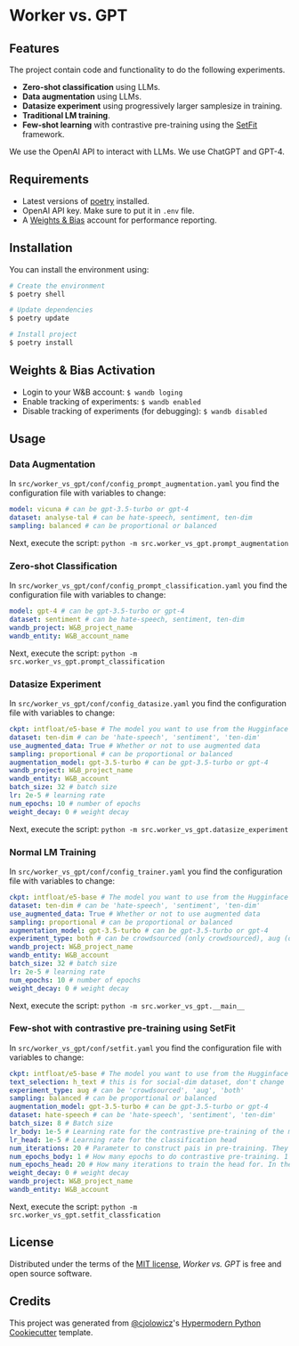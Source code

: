 # Worker vs. GPT

## Features

The project contain code and functionality to do the following experiments.

- **Zero-shot classification** using LLMs.
- **Data augmentation** using LLMs.
- **Datasize experiment** using progressively larger samplesize in training.
- **Traditional LM training**.
- **Few-shot learning** with contrastive pre-training using the [SetFit](https://github.com/huggingface/setfit) framework.

We use the OpenAI API to interact with LLMs. We use ChatGPT and GPT-4. 

## Requirements

- Latest versions of [poetry](https://python-poetry.org/) installed.
- OpenAI API key. Make sure to put it in `.env` file.
- A [Weights & Bias](https://wandb.ai/) account for performance reporting.

## Installation

You can install the environment using:

```bash
# Create the environment
$ poetry shell

# Update dependencies
$ poetry update

# Install project
$ poetry install
```

## Weights & Bias Activation

- Login to your W&B account: `$ wandb loging`
- Enable tracking of experiments: `$ wandb enabled`
- Disable tracking of experiments (for debugging): `$ wandb disabled`

## Usage

### Data Augmentation

In `src/worker_vs_gpt/conf/config_prompt_augmentation.yaml` you find the configuration file with variables to change:

```yaml
model: vicuna # can be gpt-3.5-turbo or gpt-4
dataset: analyse-tal # can be hate-speech, sentiment, ten-dim
sampling: balanced # can be proportional or balanced
```

Next, execute the script: `python -m src.worker_vs_gpt.prompt_augmentation`

### Zero-shot Classification

In `src/worker_vs_gpt/conf/config_prompt_classification.yaml` you find the configuration file with variables to change:

```yaml
model: gpt-4 # can be gpt-3.5-turbo or gpt-4
dataset: sentiment # can be hate-speech, sentiment, ten-dim
wandb_project: W&B_project_name
wandb_entity: W&B_account_name
```

Next, execute the script: `python -m src.worker_vs_gpt.prompt_classification`

### Datasize Experiment

In `src/worker_vs_gpt/conf/config_datasize.yaml` you find the configuration file with variables to change:

```yaml
ckpt: intfloat/e5-base # The model you want to use from the Hugginface model hub
dataset: ten-dim # can be 'hate-speech', 'sentiment', 'ten-dim'
use_augmented_data: True # Whether or not to use augmented data
sampling: proportional # can be proportional or balanced
augmentation_model: gpt-3.5-turbo # can be gpt-3.5-turbo or gpt-4
wandb_project: W&B_project_name
wandb_entity: W&B_account
batch_size: 32 # batch size
lr: 2e-5 # learning rate
num_epochs: 10 # number of epochs
weight_decay: 0 # weight decay
```

Next, execute the script: `python -m src.worker_vs_gpt.datasize_experiment`

### Normal LM Training

In `src/worker_vs_gpt/conf/config_trainer.yaml` you find the configuration file with variables to change:

```yaml
ckpt: intfloat/e5-base # The model you want to use from the Hugginface model hub
dataset: ten-dim # can be 'hate-speech', 'sentiment', 'ten-dim'
use_augmented_data: True # Whether or not to use augmented data
sampling: proportional # can be proportional or balanced
augmentation_model: gpt-3.5-turbo # can be gpt-3.5-turbo or gpt-4
experiment_type: both # can be crowdsourced (only crowdsourced), aug (only augmented data), both (crowdsourced and augmented data concatenated)
wandb_project: W&B_project_name
wandb_entity: W&B_account
batch_size: 32 # batch size
lr: 2e-5 # learning rate
num_epochs: 10 # number of epochs
weight_decay: 0 # weight decay
```

Next, execute the script: `python -m src.worker_vs_gpt.__main__`

### Few-shot with contrastive pre-training using SetFit

In `src/worker_vs_gpt/conf/setfit.yaml` you find the configuration file with variables to change:

```yaml
ckpt: intfloat/e5-base # The model you want to use from the Hugginface model hub
text_selection: h_text # this is for social-dim dataset, don't change
experiment_type: aug # can be 'crowdsourced', 'aug', 'both'
sampling: balanced # can be proportional or balanced
augmentation_model: gpt-3.5-turbo # can be gpt-3.5-turbo or gpt-4
dataset: hate-speech # can be 'hate-speech', 'sentiment', 'ten-dim'
batch_size: 8 # Batch size
lr_body: 1e-5 # Learning rate for the contrastive pre-training of the model body.
lr_head: 1e-5 # Learning rate for the classification head
num_iterations: 20 # Parameter to construct pais in pre-training. They use in the paper (20)
num_epochs_body: 1 # How many epochs to do contrastive pre-training. 1 is used in paper.
num_epochs_head: 20 # How many iterations to train the head for. In their tutorial they use 50. Not clear how many they use in training.
weight_decay: 0 # weight decay
wandb_project: W&B_project_name
wandb_entity: W&B_account

```

Next, execute the script: `python -m src.worker_vs_gpt.setfit_classfication`

## License

Distributed under the terms of the [MIT license][license],
_Worker vs. GPT_ is free and open source software.

## Credits

This project was generated from [@cjolowicz]'s [Hypermodern Python Cookiecutter] template.

[@cjolowicz]: https://github.com/cjolowicz
[pypi]: https://pypi.org/
[hypermodern python cookiecutter]: https://github.com/cjolowicz/cookiecutter-hypermodern-python
[license]: https://github.com/AGMoller/worker_vs_gpt/blob/main/LICENSE
